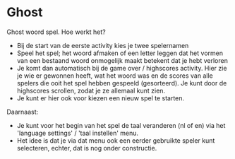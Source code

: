 # Ghost
Ghost woord spel. Hoe werkt het?

- Bij de start van de eerste activity kies je twee spelernamen
- Speel het spel; het woord afmaken of een letter leggen dat het vormen van een bestaand woord onmogelijk maakt betekent dat je hebt verloren
- Je komt dan automatisch bij de game over / highscores activity. Hier zie je wie er gewonnen heeft, wat het woord was en de scores van alle spelers die ooit het spel hebben gespeeld (gesorteerd). Je kunt door de highscores scrollen, zodat je ze allemaal kunt zien. 
- Je kunt er hier ook voor kiezen een nieuw spel te starten.

Daarnaast:
- Je kunt voor het begin van het spel de taal veranderen (nl of en) via het 'language settings' / 'taal instellen' menu.
- Het idee is dat je via dat menu ook een eerder gebruikte speler kunt selecteren, echter, dat is nog onder constructie.
